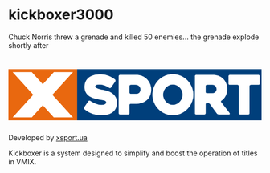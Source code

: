 # kickboxer3000
Chuck Norris threw a grenade and killed 50 enemies... the grenade explode shortly after


# ![img](https://github.com/MrKleiner/kickboxer3000/blob/main/app/src/assets/xsport.png)
Developed by [xsport.ua](https://xsport.ua/)

Kickboxer is a system designed to simplify and boost the operation of titles in VMIX.
